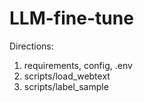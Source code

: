 # LLM-fine-tune
Directions:
1. requirements, config, .env
2. scripts/load_webtext
3. scripts/label_sample